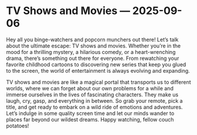 # TV Shows and Movies — 2025-09-06

Hey all you binge-watchers and popcorn munchers out there! Let’s talk about the ultimate escape: TV shows and movies. Whether you’re in the mood for a thrilling mystery, a hilarious comedy, or a heart-wrenching drama, there’s something out there for everyone. From rewatching your favorite childhood cartoons to discovering new series that keep you glued to the screen, the world of entertainment is always evolving and expanding.

TV shows and movies are like a magical portal that transports us to different worlds, where we can forget about our own problems for a while and immerse ourselves in the lives of fascinating characters. They make us laugh, cry, gasp, and everything in between. So grab your remote, pick a title, and get ready to embark on a wild ride of emotions and adventures. Let’s indulge in some quality screen time and let our minds wander to places far beyond our wildest dreams. Happy watching, fellow couch potatoes!